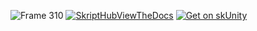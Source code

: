 ![Frame 310](https://github.com/user-attachments/assets/31b01e81-12d4-4589-b628-4cda5f0c0732)
[![SkriptHubViewTheDocs](https://i.imgur.com/70XS3pp.png)](http://skripthub.net/docs/?addon=skCord)
[![Get on skUnity](https://i.imgur.com/34DEAmQ.png)](https://docs.skunity.com/syntax/search/addon:skCord)
